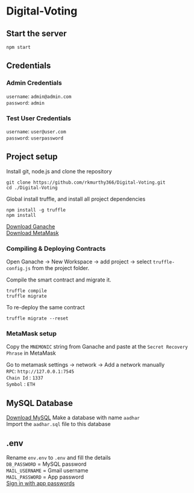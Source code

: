 # Digital-Voting

## Start the server

    npm start

## Credentials

### Admin Credentials

`username`: `admin@admin.com`  
`password`: `admin`

### Test User Credentials

`username`: `user@user.com`  
`password`: `userpassword`

## Project setup

Install git, node.js and clone the repository

    git clone https://github.com/rkmurthy366/Digital-Voting.git
    cd ./Digital-Voting

Global install truffle, and install all project dependencies

    npm install -g truffle
    npm install

[Download Ganache](https://trufflesuite.com/ganache/)  
[Download MetaMask](https://metamask.io/)

### Compiling & Deploying Contracts

Open Ganache -> New Workspace -> add project -> select `truffle-config.js` from the project folder.

Compile the smart contract and migrate it.

    truffle compile
    truffle migrate
  
To re-deploy the same contract

    truffle migrate --reset

### MetaMask setup

Copy the `MNEMONIC` string from Ganache and paste at the `Secret Recovery Phrase` in MetaMask

Go to metamask settings -> network -> Add a network manually  
`RPC`: `http://127.0.0.1:7545`  
`Chain Id`  : `1337`  
`Symbol`    : `ETH`

## MySQL Database

[Download MySQL](https://dev.mysql.com/downloads/windows/installer/8.0.html)
Make a database with name `aadhar`  
Import the `aadhar.sql` file to this database

## .env

Rename `env.env` to `.env` and fill the details  
`DB_PASSWORD` = MySQL password  
`MAIL_USERNAME` = Gmail username  
`MAIL_PASSWORD` = App password  
[Sign in with app passwords](https://support.google.com/accounts/answer/185833?hl=en)
